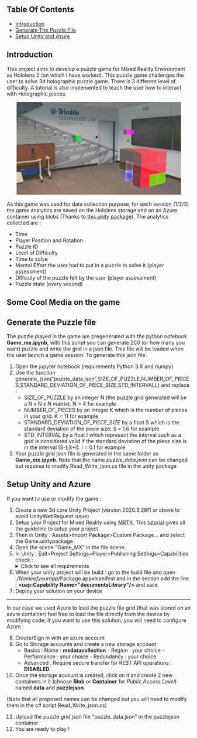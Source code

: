 ## Table Of Contents
* [Introduction](#introduction)
* [Generate The Puzzle File](#generate-the-puzzle-file)
* [Setup Unity and Azure](#setup-unity-and-azure)

## Introduction
This project aims to develop a puzzle game for Mixed Reality Environment as Hololens 2 (on which I have worked). This puzzle game challenges the user to solve 3d holographic puzzle game. There is 3 different level of difficulty. A tutorial is also implemented to teach the user how to interact with Holographic pieces.

<p align="center">
  <img alt="Game" title="Game" src="./Media/game_Moment.jpg" width="450">
</p>

As this game was used for data collection purpose, for each session (1/2/3) the game analytics are saved on the Hololens storage and on an Azure container using blobs (Thanks to <a href="https://github.com/Unity3dAzure/StorageServices"> this unity package</a>). The analytics collected are :
* Time
* Player Position and Rotation
* Puzzle ID
* Level of Difficulty
* Time to solve
* Mental Effort the user had to put in a puzzle to solve it (player assessment)
* Difficuly of the puzzle felt by the user (player assessment)
* Puzzle state (every second)

## Some Cool Media on the game

## Generate the Puzzle file
The puzzle played in the game are pregenerated with the python notebook **Game_mx.ipynb**, with this script you can generate 200 (or how many you want) puzzle and write the grid in a json file. This file will be loaded when the user launch a game session. To generate this json file:
1. Open the jupyter notebook (requirements Python 3.X and numpy)
2. Use the function generate_json("puzzle_data.json",SIZE_OF_PUZZLE,NUMBER_OF_PIECES,STANDARD_DEVIATION_OF_PIECE_SIZE,STD_INTERVALL) and replace : 
    * SIZE_OF_PUZZLE by an integer N (the puzzle grid generated will be a N x N x N matrix). N = 4 for example
    * NUMBER_OF_PIECES by an integer K which is the number of pieces in your grid. K = 11 for example
    * STANDARD_DEVIATION_OF_PIECE_SIZE by a float S which is the standard deviation of the piece size. S = 1.6 for example
    * STD_INTERVAL by a float I which represent the interval such as a grid is considered valid if the standard deviation of the piece size is in the interval \[S-I;S+I\]. I = 0.1 for example
3. Your puzzle grid json file is generated in the same folder as **Game_mx.ipynb**. Note that the name *puzzle_data.json* can be changed but requires to modify Read_Write_json.cs file in the unity package 

## Setup Unity and Azure
If you want to use or modify the game :
1. Create a new 3d core Unity Project (version 2020.3.28f1 or above to avoid UnityWebRequest issue)
2. Setup your Project for Mixed Reality using <a href="https://github.com/microsoft/MixedRealityToolkit-Unity">MRTK</a>. This <a href="https://docs.microsoft.com/en-us/learn/modules/learn-mrtk-tutorials/1-3-exercise-configure-unity-for-windows-mixed-reality?tabs=openxr">tutorial</a> gives all the guideline to setup your project.
3. Then in Unity : Assets>Import Package>Custom Package... and select the Game.unitypackage
4. Open the scene "Game_MX" in the file scene.
5. In Unity : Edit>Project Settings>Player>Publishing Settings>Capabilities check :
    <details>
      <summary>Click to see all requirements</summary>
    :white_check_mark: Internet client <br>
    :white_check_mark: Internet Client Server <br>
    :white_check_mark: PrivateNetworkClientServer <br>
    :white_check_mark: RemovableStorage <br>
    :white_check_mark: SharedUserCertificates <br>
    :white_check_mark: WebCam <br>
    :white_check_mark: Microphone <br>
    :white_check_mark: HumanInterfaceDevice <br>
    :white_check_mark: CodeGeneration <br>
    :white_check_mark: SpatialPerception <br>
    :white_check_mark: InputInjectionBrokered <br>
    :white_check_mark: LowLevelDevices <br>
    :white_check_mark: PointOfService <br>
    :white_check_mark: RecordedCallsFolder <br>
    :white_check_mark: RemoteSystem <br>
    :white_check_mark: SystemManagement <br>
    :white_check_mark: UserDataTasks <br>
    :white_check_mark: UserNotificationListener <br>
    :white_check_mark: GazeInput <br>
    </details>
6. When your unity project will be build : go to the build file and open ./*Nameofyourapp*/Package.appxmanifest and in the section <Capabilities> add the line : **<uap:Capability Name="documentsLibrary"/>** and save
7. Deploy your solution on your device
- - - -
In our case we used Azure to load the puzzle file grid (that was stored on an azure container) feel free to load the file directly from the device by modifying code;
If you want to use this solution, you will need to configure Azure : 

8. Create/Sign in with an azure account
9. Go to Storage accounts and create a new storage account
    * Basics : Name : **mxdatacollection** - Region : your choice - Performance : your choice - Redundancy : your choice
    * Advanced : Require secure transfer for REST API operations : **DISABLED**
10. Once the storage account is created, click on it and create 2 new containers in it (choose **Blob** or **Container** for *Public Access Level*) named **data** and **puzzlejson**.

(Note that all proposed names can be changed but you will need to modify them in the c# script Read_Write_json.cs)

11. Upload the puzzle grid json file "puzzle_data.json" in the puzzlejson container
12. You are ready to play !
